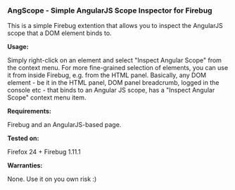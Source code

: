 ### AngScope -  Simple AngularJS Scope Inspector for Firebug

This is a simple Firebug extention that allows you to inspect the AngularJS scope that a DOM element binds to.

__Usage:__

Simply right-click on an element and select "Inspect Angular Scope" from the context menu. 
For more fine-grained selection of elements, you can use it from inside Firebug, e.g. from the HTML panel.
Basically, any DOM element - be it in the HTML panel, DOM panel breadcrumb, logged in the console etc - that binds to 
an Angular JS scope, has a "Inspect Angular Scope" context menu item.

__Requirements:__

Firebug and an AngularJS-based page.

__Tested on:__

Firefox 24 + Firebug 1.11.1

__Warranties:__

None. Use it on you own risk :)
